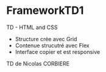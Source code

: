 # FrameworkTD1

TD  - HTML and CSS

- Structure crée avec Grid
- Contenue strucutré avec Flex
- Interface copier et est responsive 

TD de Nicolas CORBIERE
